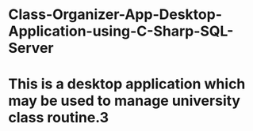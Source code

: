 # Class-Organizer-App-Desktop-Application-using-C-Sharp-SQL-Server
# This is a desktop application which may be used to manage university class routine.3
